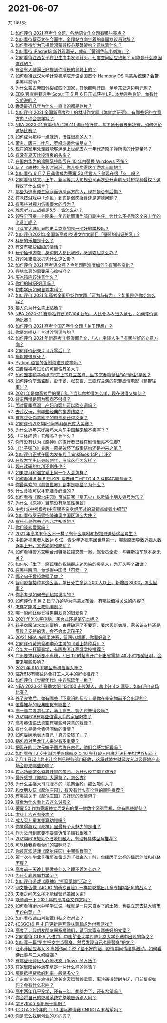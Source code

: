 # 2021-06-07

共 140 条

<!-- BEGIN -->
<!-- 最后更新时间 Mon Jun 07 2021 16:26:08 GMT+0800 (China Standard Time) -->

1. [如何评价 2021 高考作文题，各地语文作文题有哪些亮点？](https://www.zhihu.com/question/463569578)
2. [如何看待蔡英文在会面中，全程站立向坐着的美国参议员致辞？](https://www.zhihu.com/question/463513769)
3. [如何看待华为已捐赠鸿蒙最核心基础架构？意味着什么？](https://www.zhihu.com/question/462892378)
4. [如何看待 iPhone13 新外观曝光，或有「黄铜色与小刘海」？](https://www.zhihu.com/question/463358441)
5. [如何看待江西女子在卫生巾中发现针头，七度空间回应致歉？
   可能是什么原因造成的？](https://www.zhihu.com/question/463438703)
6. [有没有人装逼正好撞到你擅长的领域上的？](https://www.zhihu.com/question/338688699)
7. [如何看待武汉大学计算机学院开设全国首个 Harmony OS
   鸿蒙系统课？会带来哪些影响？](https://www.zhihu.com/question/463117510)
8. [为什么蒙古帝国分裂成四个国家，其他都叫汗国，单单东亚这边叫元朝？](https://www.zhihu.com/question/350546334)
9. [EDG 官宣韩籍选手 Scout 于 6 月 6 日正式获得 LPL
   本地选手身份，你有什么想说的？](https://www.zhihu.com/question/463521555)
10. [香港最近几年为什么一直出的都是烂片？](https://www.zhihu.com/question/462877536)
11. [如何评价 2021 全国新高考卷 I
    的材料作文题《体育之研究》，有哪些好的立意方向？你会怎样写？](https://www.zhihu.com/question/463602653)
12. [NBA 2020-21 赛季快船 126:111
    淘汰独行侠，拿下抢七晋级半决赛，如何评价这场比赛？](https://www.zhihu.com/question/463555290)
13. [如何成为那种一点就透，悟性很高的人？](https://www.zhihu.com/question/300313253)
14. [萧炎，唐三，叶凡，罗峰谁适合做朋友？](https://www.zhihu.com/question/450151064)
15. [现在的家用处理器能够满足上世纪五六十年代造原子弹所需的计算量吗？](https://www.zhihu.com/question/463181858)
16. [有没有夏天比较清爽的头像？](https://www.zhihu.com/question/456333095)
17. [在国内华为的鸿蒙系统能否在 10 年内替换 Windows
    系统？](https://www.zhihu.com/question/462366986)
18. [玩了《原神》多长时间后，你开始觉得这个游戏无聊的？](https://www.zhihu.com/question/423597371)
19. [如何看待 6 月 7 日龚俊成为荣耀 50
    代言人？他现在很「火」吗？](https://www.zhihu.com/question/463569784)
20. [如何看待慈文、正午、新丽等六大影视公司再次公开声明反对短视频侵权？这释放了什么信号？](https://www.zhihu.com/question/463579622)
21. [那些为逃离原生家庭而选择远方的人，现在是否有后悔？](https://www.zhihu.com/question/345711013)
22. [在竞技游戏中「炸鱼」到底是弱肉强食还是道德问题？](https://www.zhihu.com/question/307041782)
23. [有哪些对视力伤害很大的行为？](https://www.zhihu.com/question/384087324)
24. [雅思听力三战都是5.5 ，该怎么办？](https://www.zhihu.com/question/21988060)
25. [领导宁可提一个刚来一年的新同事当部门副主任，为什么不提我这个来十年的老员工呢？](https://www.zhihu.com/question/458785731)
26. [《斗罗大陆》里的史莱克真的是一个好的学校吗？](https://www.zhihu.com/question/401677351)
27. [如何评价2021年全国新高考Ⅰ卷语文作文题目「强弱的辩证关系」?](https://www.zhihu.com/question/463587805)
28. [科研的乐趣是什么？](https://www.zhihu.com/question/463023658)
29. [有没有哪些甜甜的情话？](https://www.zhihu.com/question/460123635)
30. [玩个抽卡游戏，身边的人都比我欧，感到委屈怎么办？](https://www.zhihu.com/question/462515325)
31. [好的冰箱洗衣机凭什么这么贵？](https://www.zhihu.com/question/463416036)
32. [如何评价 2021 高考语文卷？今年题目难度如何？有哪些变化？](https://www.zhihu.com/question/463601576)
33. [异地恋真的需要用心维持吗？](https://www.zhihu.com/question/462340019)
34. [买冰箱应该注意什么？](https://www.zhihu.com/question/20178469)
35. [你们的M1还好用吗？](https://www.zhihu.com/question/447835410)
36. [初中学历如何自考本科？](https://www.zhihu.com/question/39105686)
37. [如何评价 2021
    年高考全国甲卷作文题「可为与有为」？如果是你你会怎么写？](https://www.zhihu.com/question/463593563)
38. [狼人杀为什么禁止贴脸？](https://www.zhihu.com/question/462970840)
39. [NBA 2020-21 赛季独行侠 97:104 快船，大比分 3:3
    进入抢七，如何评价这场比赛？](https://www.zhihu.com/question/463225524)
40. [如何评价 2021 高考全国乙卷作文题「关于理想」？](https://www.zhihu.com/question/463592504)
41. [你是怎样从土气过渡到洋气的？](https://www.zhihu.com/question/267705489)
42. [如何评价 2021 年新高考 Ⅱ
    卷漫画作文，「人」字谈人生？有哪些好的立意方向？](https://www.zhihu.com/question/463596390)
43. [如何评价纪录片《九零后》？](https://www.zhihu.com/question/461176129)
44. [猫能睡得多死？](https://www.zhihu.com/question/462536806)
45. [Python 语言的强制缩进是败笔吗？](https://www.zhihu.com/question/289852673)
46. [四级靠裸考过关的可能性有多大？](https://www.zhihu.com/question/326748979)
47. [如何回答孩子的提问“天上下凡三圣母，生下沉香和爹住”的“爹住”是谁？](https://www.zhihu.com/question/462277776)
48. [如何评价宁浩监制，彭于晏、张艾嘉、王砚辉主演的犯罪剧情电影《热带往事》？](https://www.zhihu.com/question/291023345)
49. [2021
    年是你高考后的第几年？当年你考得怎么样，现在过得又如何？](https://www.zhihu.com/question/463523282)
50. [背东西慢是因为智商不够吗？](https://www.zhihu.com/question/438891976)
51. [面对夏季高温，产妇和婴儿可以吹空调吗？](https://www.zhihu.com/question/461128140)
52. [去武汉玩，有哪些经典的旅游线路？](https://www.zhihu.com/question/54172302)
53. [有哪些让你意难平的电视剧台词文案？](https://www.zhihu.com/question/452053796)
54. [如何评价2021年F1阿塞拜疆巴库大奖赛？](https://www.zhihu.com/question/461061718)
55. [为什么近年来好莱坞大片在中国越来越不卖座了？](https://www.zhihu.com/question/268982964)
56. [「三体问题」无解吗？为什么？](https://www.zhihu.com/question/30311577)
57. [你有没有认为《原神》的旅行者已经在剧情里站不住脚?](https://www.zhihu.com/question/460224220)
58. [《让子弹飞》最后一幕是破坏了叙事结构还是神来之笔？](https://www.zhihu.com/question/413652432)
59. [如何评价正式在国内发布的 ThinkBook 14P /
    16P?](https://www.zhihu.com/question/462587759)
60. [在校大学生玩摄影两年，拍成这样怎么样？](https://www.zhihu.com/question/459627997)
61. [现在读研的红利还剩多少？](https://www.zhihu.com/question/456374240)
62. [如果胧月和温宜爱上同一个人会怎样？](https://www.zhihu.com/question/455366022)
63. [如何看待 6 月 6 日 KPL 胜者组广州TTG 4:2
    成都AG超玩会？](https://www.zhihu.com/question/463525882)
64. [你最喜欢的《魔兽世界》副本是哪些？为什么？](https://www.zhihu.com/question/264407288)
65. [什么食物可以补充膳食纤维的？](https://www.zhihu.com/question/377073752)
66. [如何看待《摩尔庄园》页游玩家「星无火」以欺骗小朋友毁号为乐？](https://www.zhihu.com/question/462737028)
67. [为什么《原神》目前没有草属性英雄?](https://www.zhihu.com/question/425978919)
68. [中考(或中考模考)中有哪些亲身经历过的易错点或者小细节?](https://www.zhihu.com/question/405609296)
69. [如何看待罗云熙空降迪奥中国区珠宝大使？](https://www.zhihu.com/question/463424674)
70. [有什么是你去了西北才知道的？](https://www.zhihu.com/question/403884771)
71. [你们谈恋爱累吗？](https://www.zhihu.com/question/399471584)
72. [2021 年高考有什么不一样？有什么嘱咐和祝福想送给这届考生？](https://www.zhihu.com/question/463469682)
73. [中国近视患者人数达 6
    亿，青少年近视率居世界第一，哪些原因导致近视人数逐年上升，又该如何预防呢？](https://www.zhihu.com/question/463403309)
74. [如何看待警方查明台州特斯拉撞交警一案，驾驶员全责，与特斯拉车辆本身无关？](https://www.zhihu.com/question/463484326)
75. [如何以「生了一窝狐狸的我踹翻床边憋笑的臭男人」为开头写个甜饼？](https://www.zhihu.com/question/443320738)
76. [在哪些瞬间，你觉得中国很「可爱」？](https://www.zhihu.com/question/455857255)
77. [哪个句子曾经救赎了你 ？](https://www.zhihu.com/question/453706577)
78. [智利疫苗接种率这么高，单日死亡多达 200 人以上，新增超
    8000，怎么回事？](https://www.zhihu.com/question/463115629)
79. [你高考是如何做到超常发挥的？](https://www.zhihu.com/question/278979830)
80. [如何评价 6 月 2
    日举办的华为鸿蒙发布会，有哪些值得关注的内容？](https://www.zhihu.com/question/462794002)
81. [怎样才能考上教师编制？](https://www.zhihu.com/question/23612599)
82. [哪一瞬间让你觉得男朋友真的很爱你？](https://www.zhihu.com/question/356450688)
83. [2021 年怎么买电脑，买台式还是笔记本呢？](https://www.zhihu.com/question/459716674)
84. [孩子衣服沾水立刻要换，衣裤破洞了不要穿，要求买新衣服，家长该支持还是反驳？支持的话，会不会太宠孩子?](https://www.zhihu.com/question/459542600)
85. [20/21 NBA 东部半决赛，篮网vs雄鹿，你看好谁？](https://www.zhihu.com/question/462705265)
86. [如何评价黄景瑜和李沁主演的《爱上特种兵》？](https://www.zhihu.com/question/462601125)
87. [今年大一打算退学，有哪些浙江高复学校推荐？](https://www.zhihu.com/question/58522765)
88. [广州要求非必要不离穗，7 日 12 时起离开广州出省需持 48
    小时核酸证明，会带来哪些影响？](https://www.zhihu.com/question/463430613)
89. [2021 年 618 有哪些手机值得入手？](https://www.zhihu.com/question/457255298)
90. [临近618有哪些适合打工人入手的好物推荐？](https://www.zhihu.com/question/462987243)
91. [如何评价《觉醒年代》中的陈延年一角？](https://www.zhihu.com/question/447307733)
92. [NBA 2020-21 赛季太阳 113:100 击败湖人，总比分 4:2
    晋级，如何评价这场比赛？](https://www.zhihu.com/question/463061695)
93. [养了宠物后，你有哪些「下意识的反应」是你在养宠物前不会出现的？](https://www.zhihu.com/question/461963889)
94. [值得推荐的经典国货有哪些？](https://www.zhihu.com/question/37389860)
95. [高一高二没怎么学，马上高三，努力还来得及吗？](https://www.zhihu.com/question/461313503)
96. [2021年618有哪些值得入手的家居好物？](https://www.zhihu.com/question/460447642)
97. [高考英语语法填空有哪些可速背的规律？](https://www.zhihu.com/question/20972652)
98. [有什么是适合情侣间做的事情？](https://www.zhihu.com/question/23415480)
99. [如何委婉地表达自己「真的没钱了」？](https://www.zhihu.com/question/462984155)
100. [锅包肉对黑龙江人来说有多重要？](https://www.zhihu.com/question/462784342)
101. [把现在的二次元妹子图片放在古代，他们会感觉好看吗？](https://www.zhihu.com/question/462903907)
102. [如何看待 13 岁中国选手许瑞航以 5.48
     秒打破三阶魔方速拧平均世界纪录？](https://www.zhihu.com/question/463234557)
103. [7 月 1
     日起土地出让金划归税务部门征收，这将对地方财政收入以及房地产市场会带来哪些影响？](https://www.zhihu.com/question/463323805)
104. [东北冷面这么消暑开胃的东西，为什么没在南方流行?](https://www.zhihu.com/question/462700732)
105. [最近感觉《原魔》太逼氪了，怎么办?](https://www.zhihu.com/question/463036805)
106. [为什么主播大司马版本的「肌肉金轮」那么吸引人？](https://www.zhihu.com/question/461688762)
107. [和女朋友玩《摩尔庄园》，有没有什么有个性的昵称推荐？](https://www.zhihu.com/question/462814720)
108. [有哪些关于《摩尔庄园》的好玩的表情包？](https://www.zhihu.com/question/462564869)
109. [龚俊为什么看上去这么讨喜？](https://www.zhihu.com/question/456646250)
110. [荣耀 50
     作为荣耀独立后发布的第一款数字系列手机，你有哪些期待？](https://www.zhihu.com/question/461194616)
111. [文科上六百有多难？](https://www.zhihu.com/question/350905229)
112. [成人买儿童套餐算幼稚吗？](https://www.zhihu.com/question/462819336)
113. [你觉得游戏《原神》里最有个人魅力的是谁？](https://www.zhihu.com/question/462388527)
114. [作为父母到底要不要告诉孩子赚钱很难？](https://www.zhihu.com/question/461239979)
115. [2021年618想买个扫地机器人，有没有具体型号推荐？](https://www.zhihu.com/question/397698378)
116. [可以给我看看你们的猫咪吗？](https://www.zhihu.com/question/462824843)
117. [你最喜欢游戏《摩尔庄园》中哪张截图？](https://www.zhihu.com/question/462564850)
118. [第一次在毕业季租房准备成为「社会人」时，你经历了怎样的租房体验和心路历程？](https://www.zhihu.com/question/461693068)
119. [高考前一天晚上要做些什么？睡不着怎么办？](https://www.zhihu.com/question/458722775)
120. [为什么我要努力学习？](https://www.zhihu.com/question/462192669)
121. [如何评价游戏《原神》“折箭觅踪”活动？](https://www.zhihu.com/question/461653474)
122. [网文能否像《JOJO
     的奇妙冒险》一样每卷挑出几章专描写配角的战斗？](https://www.zhihu.com/question/463065863)
123. [夫妻之间怎么样才能经营好婚姻关系?](https://www.zhihu.com/question/349031552)
124. [能预测一下 2021 年的高考语文作文吗？](https://www.zhihu.com/question/451864903)
125. [如何看待衡水中学学生说「我就是一只来自乡下的土猪，也要立志去拱大城市里的白菜」？](https://www.zhihu.com/question/462345321)
126. [如何看待谏山创和荒川弘这次对谈？](https://www.zhihu.com/question/463257259)
127. [《CSGO》6 月 4 日更新是否意味着其成为付费游戏？](https://www.zhihu.com/question/463103636)
128. [高考了，我想发朋友圈祝福他们，请问大家有哪些好的文案？](https://www.zhihu.com/question/405298026)
129. [如何看待 CUBA
     八进四，中国矿业大学对阵北京大学比赛中出现的争议？](https://www.zhihu.com/question/463306896)
130. [如何写一篇“男主把女主当替身，然后发现自己也是替身”的文？](https://www.zhihu.com/question/437395484)
131. [汪小菲回应与大 S
     离婚传闻：说了些不好的话，疫情期间情绪易激动。如何看待此事与二人的婚姻？](https://www.zhihu.com/question/463252497)
132. [有哪些快速进入心流状态（flow）的方法？](https://www.zhihu.com/question/20992764)
133. [在家里阳台种满花草是一种什么样的体验？](https://www.zhihu.com/question/461296029)
134. [房屋抵押贷款的利率一般是多少？](https://www.zhihu.com/question/387069469)
135. [广州南沙公交地铁轮渡长途客运暂停运营，离沙通道暂时关闭，目前情况如何？会有什么影响？](https://www.zhihu.com/question/463278387)
136. [高中两年几乎没学，还有一年，想努力了，还有希望吗？](https://www.zhihu.com/question/462084525)
137. [你会将自己的交易系统完整地告诉别人吗？](https://www.zhihu.com/question/462350634)
138. [学 Python 都用来干嘛的？](https://www.zhihu.com/question/34098079)
139. [《DOTA 2》今年的 Ti 10 国际邀请赛 CNDOTA
     有希望吗？](https://www.zhihu.com/question/459216552)
140. [你是怎么找到创业的方向的？](https://www.zhihu.com/question/25857988)

<!-- END -->
